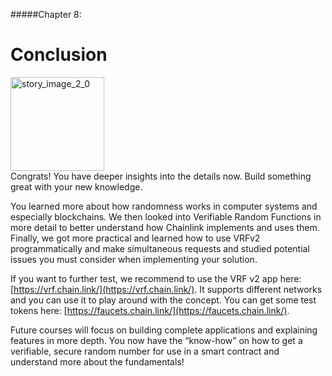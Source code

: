 #####Chapter 8:

# Conclusion

<ContentWrapp>
  <div class="imgContainer">
    <img alt="story_image_2_0" src="/images/chapter/robot.gif" width="150px" height="150px">
  </div>

  <div class="itemsContainer">
    <div class="item-text">
     Congrats! You have deeper insights into the details now. Build something great with your new knowledge.
    </div>
  </div>
</ContentWrapp>

You learned more about how randomness works in computer systems and especially blockchains. We then looked into Verifiable Random Functions in more detail to better understand how Chainlink implements and uses them. Finally, we got more practical and learned how to use VRFv2 programmatically and make simultaneous requests and studied potential issues you must consider when implementing your solution.

If you want to further test, we recommend to use the VRF v2 app here: [https://vrf.chain.link/](https://vrf.chain.link/). It supports different networks and you can use it to play around with the concept. You can get some test tokens here: [https://faucets.chain.link/](https://faucets.chain.link/).

Future courses will focus on building complete applications and explaining features in more depth. You now have the “know-how” on how to get a verifiable, secure random number for use in a smart contract and understand more about the fundamentals!
